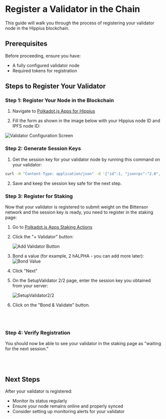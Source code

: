 # Register a Validator in the Chain

This guide will walk you through the process of registering your validator node in the Hippius blockchain.

## Prerequisites

Before proceeding, ensure you have:
- A fully configured validator node
- Required tokens for registration

## Steps to Register Your Validator

### Step 1: Register Your Node in the Blockchain

1. Navigate to [Polkadot.js Apps for Hippius](https://polkadot.js.org/apps/?rpc=wss%3A%2F%2Frpc.hippius.network#/extrinsics)

2. Fill the form as shown in the image below with your Hippius node ID and IPFS node ID:

![Validator Configuration Screen](/img/validators/hippius-register-validator.png)

### Step 2: Generate Session Keys

1. Get the session key for your validator node by running this command on your validator:

```bash
curl -H "Content-Type: application/json" -d '{"id":1, "jsonrpc":"2.0", "method": "author_rotateKeys", "params":[]}' http://localhost:9944
```


2. Save and keep the session key safe for the next step.


### Step 3: Register for Staking

Now that your validator is registered to submit weight on the Bittensor network and the session key is ready, you need to register in the staking page:

1. Go to [Polkadot.js Apps Staking Actions](https://polkadot.js.org/apps/?rpc=wss%3A%2F%2Frpc.hippius.network#/staking/actions)

2. Click the "+ Validator" button:

   ![Add Validator Button](/img/validators/validator-button.png)

3. Bond a value (for example, 2 hALPHA - you can add more later):
   ![Bond Value](/img/validators/bond-value.png)

4. Click "Next"

5. On the SetupValidator 2/2 page, enter the session key you obtained from your server:

   ![SetupValidator2/2](/img/validators/SetupValidator2:2.png)


6. Click on the "Bond & Validate" button.


<br/>
<br/>

### Step 4: Verify Registration

You should now be able to see your validator in the staking page as "waiting for the next session."

<br/>
<br/>


## Next Steps

After your validator is registered:
- Monitor its status regularly
- Ensure your node remains online and properly synced
- Consider setting up monitoring alerts for your validator



